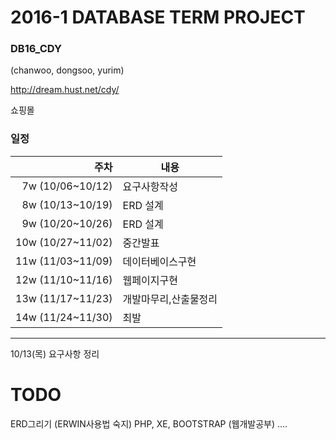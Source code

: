 # 2016-1 DATABASE TERM PROJECT
### DB16_CDY
(chanwoo, dongsoo, yurim)

http://dream.hust.net/cdy/

쇼핑몰

### 일정
|주차|내용|
|---:|----|
|7w (10/06~10/12)|요구사항작성|
|8w (10/13~10/19)|ERD 설계|
|9w (10/20~10/26)|ERD 설계|
|10w (10/27~11/02)|중간발표|
|11w (11/03~11/09)|데이터베이스구현|
|12w (11/10~11/16)|웹페이지구현|
|13w (11/17~11/23)|개발마무리,산출물정리|
|14w (11/24~11/30)|최발|



----

10/13(목) 요구사항 정리

# TODO
ERD그리기 (ERWIN사용법 숙지)
PHP, XE, BOOTSTRAP (웹개발공부)
....





